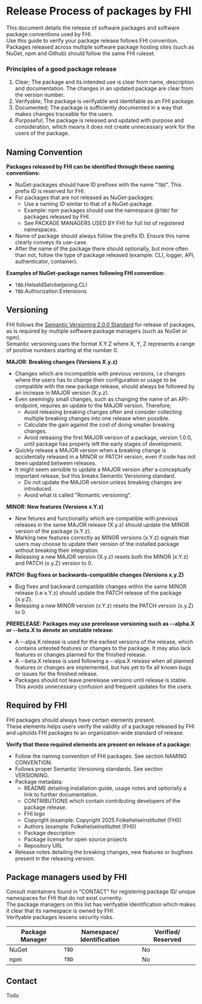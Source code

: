 # Release Process of packages by FHI

This document details the release of software packages and software package conventions used by FHI. <br>
Use this guide to verify your package release follows FHI convention.<br>
Packages released across multiple software package hosting sites (such as NuGet, npm and Github) should follow the same FHI ruleset.

### Principles of a good package release

1. Clear; The package and its intended use is clear from name, description and documentation. The changes in an updated package are clear from the version number.
2. Verifyable; The package is verifyable and identifable as an FHI package. 
3. Documented; The package is sufficiently documented in a way that makes changes traceable for the users.
4. Purposeful; The package is released and updated with purpose and consideration, which means it does not create unnecessary work for the users of the package.

## Naming Convention

<b>Packages released by FHI can be identified through these naming conventions:</b>
* NuGet-packages should have ID prefixes with the name "`TBD`". This prefix ID is reserved for FHI.
* For packages that are not released as NuGet-packages:
    * Use a naming ID similar to that of a NuGet-package.
    * Example: npm packages should use the namespace @`TBD`/ for packages released by FHI.
    * See PACKAGE MANAGERS USED BY FHI for full list of registered namespaces.
* Name of package should always follow the prefix ID. Ensure this name clearly conveys its use-case.
* After the name of the package there should optionally, but more often than not, follow the type of package released (example: CLI, logger, API, authenticator, container).

<b>Examples of NuGet-package names following FHI convention:</b>
* `TBD`.HelseIdSelvbetjening.CLI
* `TBD`.Authorization.Extensions

## Versioning

FHI follows the <a href="https://semver.org/">Semantic Versioning 2.0.0 Standard</a> for release of packages, as is required by multiple software package managers (such as NuGet or npm). <br>
Semantic versioning uses the format X.Y.Z where X, Y, Z represents a range of positive numbers starting at the number 0.

<b>MAJOR: Breaking changes (Versions X.y.z)</b>
* Changes which are incompatible with previous versions, i.e changes where the users has to change their configuration or usage to be compatible with the new package release, should always be followed by an increase in MAJOR version (X.y.z).
* Even seemingly small changes, such as changing the name of an API-endpoint, requires an update to the MAJOR version. Therefore;
    * Avoid releasing breaking changes often and consider collecting multiple breaking changes into one release when possible.
    * Calculate the gain against the cost of doing smaller breaking changes.
    * Avoid releasing the first MAJOR version of a package, version 1.0.0, until package has properly left the early stages of development.
* Quickly release a MAJOR version when a breaking change is accidentally released in a MINOR or PATCH version, even if code has not been updated between releases.
* It might seem sensible to update a MAJOR version after a conceptually important release, but this breaks Semantic Versioning standard. 
    * Do not update the MAJOR version unless breaking changes are introduced.
    * Avoid what is called "Romantic versioning". 

<b>MINOR: New features (Versions x.Y.z)</b>
* New fetures and functionality which are compatible with previous releases in the same MAJOR release (X.y.z) should update the MINOR version of the package (x.Y.z).
* Marking new features correctly as MINOR versions (x.Y.z) signals that users may choose to update their version of the installed package without breaking their integration.
* Releasing a new MAJOR version (X.y.z) resets both the MINOR (x.Y.z) and PATCH (x.y.Z) version to 0.

<b>PATCH: Bug fixes or backwards-compatible changes (Versions x.y.Z)</b>
* Bug fixes and backward compatible changes within the same MINOR release (i.e x.Y.z) should update the PATCH release of the package (x.y.Z).
* Releasing a new MINOR version (x.Y.z) resets the PATCH version (x.y.Z) to 0.

<b>PRERELEASE: Packages may use prerelease versioning such as --alpha.X or --beta.X to denote an unstable release:</b>
* A --alpa.X release is used for the earliest versions of the release, which contains untested features or changes to the package. It may also lack features or changes planned for the finished release.
* A --beta.X release is used following a --alpa.X release when all planned features or changes are implemented, but has yet to fix all known bugs or issues for the finished release.
* Packages should not leave prerelease versions until release is stable. This avoids unnecessary confusion and frequent updates for the users.

## Required by FHI

FHI packages should always have certain elements present. <br>
These elements helps users verify the validity of a package released by FHI and upholds FHI packages to an organization-wide standard of release. <br>

<b>Verify that these required elements are present on release of a package:</b>
* Follow the naming convention of FHI packages. See section NAMING CONVENTION.
* Follows proper Semantic Versioning standards. See section VERSIONING.
* Package metadata:
    * README detailing installation guide, usage notes and optionally a link to further documentation.
    * CONTRIBUTIONS which contain contributing developers of the package release.
    * FHI logo
    * Copyright (example: Copyright 2025 Folkehelseinstituttet (FHI))
    * Authors (example: Folkehelseinstituttet (FHI))
    * Package description
    * Package license for open source projects
    * Repository URL
* Release notes detailing the breaking changes, new features or bugfixes present in the releasing version.

## Package managers used by FHI

Consult maintainers found in "CONTACT" for registering package ID/ unique namespaces for FHI that do not exist currently.<br>
The package managers on this list has verifyable identification which makes it clear that its namespace is owned by FHI.<br>
Verifyable packages lessens security risks.

| Package Manager | Namespace/ Identification  | Verified/ Reserved |
|-----------------|----------------------------|--------------------|
|NuGet            |`TBD`                       |No                  |
|npm              |`TBD`                       |No                  |

## Contact

Todo
